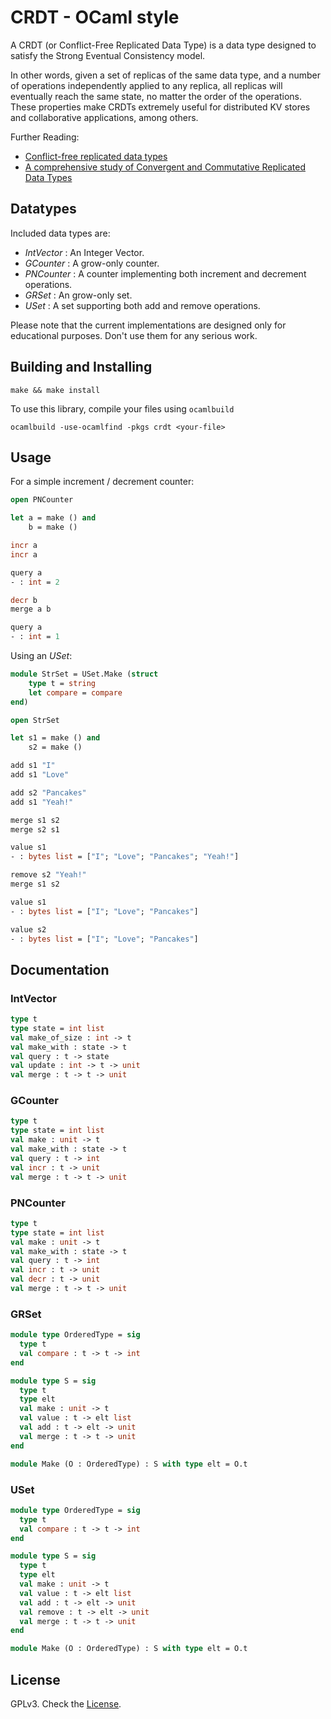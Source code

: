 # CRDT - OCaml style

A CRDT (or Conflict-Free Replicated Data Type) is a data type designed to satisfy the Strong Eventual Consistency model.

In other words, given a set of replicas of the same data type, and a number of operations independently applied to any replica, all replicas will eventually reach the same state, no matter the order of the operations. These properties make CRDTs extremely useful for distributed KV stores and collaborative applications, among others.

Further Reading:

- [Conflict-free replicated data types](http://dl.acm.org/citation.cfm?id=2050642)
- [A comprehensive study of Convergent and Commutative Replicated Data Types](https://hal.inria.fr/inria-00555588)
	
## Datatypes

Included data types are:

- _IntVector_ : An Integer Vector.
- _GCounter_ : A grow-only counter.
- _PNCounter_ : A counter implementing both increment and decrement operations.
- _GRSet_ : An grow-only set.
- _USet_ : A set supporting both add and remove operations.

Please note that the current implementations are designed only for educational purposes. Don't use them for any serious work.

## Building and Installing

```
make && make install
```

To use this library, compile your files using `ocamlbuild`

```
ocamlbuild -use-ocamlfind -pkgs crdt <your-file>
```

## Usage

For a simple increment / decrement counter:

```ocaml
open PNCounter

let a = make () and
	b = make ()

incr a
incr a

query a
- : int = 2

decr b
merge a b

query a
- : int = 1
```

Using an _USet_:

```ocaml
module StrSet = USet.Make (struct
	type t = string
	let compare = compare
end)

open StrSet

let s1 = make () and
    s2 = make ()

add s1 "I"
add s1 "Love"

add s2 "Pancakes"
add s1 "Yeah!"

merge s1 s2
merge s2 s1

value s1
- : bytes list = ["I"; "Love"; "Pancakes"; "Yeah!"]

remove s2 "Yeah!"
merge s1 s2

value s1
- : bytes list = ["I"; "Love"; "Pancakes"]

value s2
- : bytes list = ["I"; "Love"; "Pancakes"]
```

## Documentation

### IntVector

```ocaml
type t
type state = int list
val make_of_size : int -> t
val make_with : state -> t
val query : t -> state
val update : int -> t -> unit
val merge : t -> t -> unit
```

### GCounter

```ocaml
type t
type state = int list
val make : unit -> t
val make_with : state -> t
val query : t -> int
val incr : t -> unit
val merge : t -> t -> unit
```

### PNCounter

```ocaml
type t
type state = int list
val make : unit -> t
val make_with : state -> t
val query : t -> int
val incr : t -> unit
val decr : t -> unit
val merge : t -> t -> unit
```

### GRSet

```ocaml
module type OrderedType = sig
  type t
  val compare : t -> t -> int
end

module type S = sig
  type t
  type elt
  val make : unit -> t
  val value : t -> elt list
  val add : t -> elt -> unit
  val merge : t -> t -> unit
end

module Make (O : OrderedType) : S with type elt = O.t

```

### USet

```ocaml
module type OrderedType = sig
  type t
  val compare : t -> t -> int
end

module type S = sig
  type t
  type elt
  val make : unit -> t
  val value : t -> elt list
  val add : t -> elt -> unit
  val remove : t -> elt -> unit
  val merge : t -> t -> unit
end

module Make (O : OrderedType) : S with type elt = O.t

```

## License

GPLv3. Check the [License](./LICENSE).
